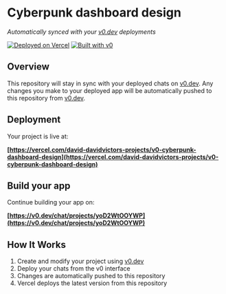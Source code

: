 # Cyberpunk dashboard design

*Automatically synced with your [v0.dev](https://v0.dev) deployments*

[![Deployed on Vercel](https://img.shields.io/badge/Deployed%20on-Vercel-black?style=for-the-badge&logo=vercel)](https://vercel.com/david-davidvictors-projects/v0-cyberpunk-dashboard-design)
[![Built with v0](https://img.shields.io/badge/Built%20with-v0.dev-black?style=for-the-badge)](https://v0.dev/chat/projects/yoD2WtOOYWP)

## Overview

This repository will stay in sync with your deployed chats on [v0.dev](https://v0.dev).
Any changes you make to your deployed app will be automatically pushed to this repository from [v0.dev](https://v0.dev).

## Deployment

Your project is live at:

**[https://vercel.com/david-davidvictors-projects/v0-cyberpunk-dashboard-design](https://vercel.com/david-davidvictors-projects/v0-cyberpunk-dashboard-design)**

## Build your app

Continue building your app on:

**[https://v0.dev/chat/projects/yoD2WtOOYWP](https://v0.dev/chat/projects/yoD2WtOOYWP)**

## How It Works

1. Create and modify your project using [v0.dev](https://v0.dev)
2. Deploy your chats from the v0 interface
3. Changes are automatically pushed to this repository
4. Vercel deploys the latest version from this repository
